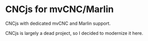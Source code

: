 # CNCjs for mvCNC/Marlin

CNCjs with dedicated mvCNC and Marlin support.

CNCjs is largely a dead project, so I decided to modernize it here.
